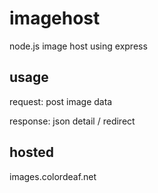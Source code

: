 imagehost
=========

node.js image host using express

usage
-----

request: post image data

response: json detail / redirect

hosted
------
images.colordeaf.net
